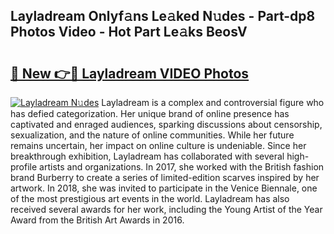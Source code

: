 ## Layladream Onlyf𝚊ns Le𝚊ked N𝚞des - Part-dp8 Photos Video - Hot Part Le𝚊ks BeosV

# <h2><a href="http://ab84897.deff.icu/?id=Layladream">🔗 New 👉🔴 Layladream VIDEO Photos</a></h2>

[![Layladream N𝚞des](https://i.imgur.com/rIISA9y.gif)](http://ab84897.deff.icu/?id=Layladream)
Layladream is a complex and controversial figure who has defied categorization. Her unique brand of online presence has captivated and enraged audiences, sparking discussions about censorship, sexualization, and the nature of online communities. While her future remains uncertain, her impact on online culture is undeniable. Since her breakthrough exhibition, Layladream has collaborated with several high-profile artists and organizations. In 2017, she worked with the British fashion brand Burberry to create a series of limited-edition scarves inspired by her artwork. In 2018, she was invited to participate in the Venice Biennale, one of the most prestigious art events in the world. Layladream has also received several awards for her work, including the Young Artist of the Year Award from the British Art Awards in 2016.
